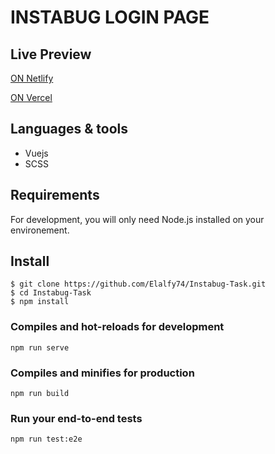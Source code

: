 # INSTABUG LOGIN PAGE

## Live Preview

[ON Netlify](https://instbug-login-task.netlify.app/login)

[ON Vercel](https://instabug-task-sigma.vercel.app/login)

## Languages & tools

- Vuejs
- SCSS

## Requirements

For development, you will only need Node.js installed on your environement.

## Install

    $ git clone https://github.com/Elalfy74/Instabug-Task.git
    $ cd Instabug-Task
    $ npm install

### Compiles and hot-reloads for development

```
npm run serve
```

### Compiles and minifies for production

```
npm run build
```

### Run your end-to-end tests

```
npm run test:e2e
```
